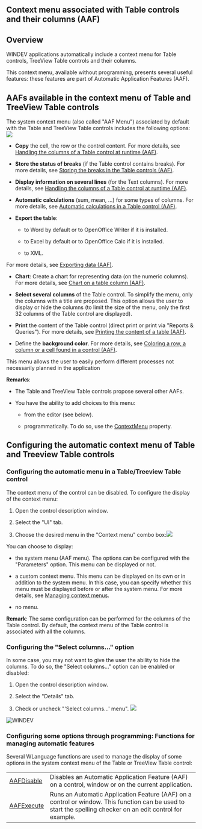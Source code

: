 


## Context menu associated with Table controls and their columns (AAF)
			



<a name="NOTE1"></a>
<a name="NOTE1_1"></a>


## Overview
<a name="overview_ELTTEXTE000183"></a>
WINDEV applications automatically include a context menu for Table controls, TreeView Table controls and their columns. 

This context menu, available without programming, presents several useful features: these features are part of Automatic Application Features (AAF). 

<a name="NOTE2"></a>
<a name="NOTE2_1"></a>


## AAFs available in the context menu of Table and TreeView Table controls
<a name="aafs_available_the_context_menu_table_and_treeview_table_controls_ELTTEXTE000207"></a>
The system context menu (also called "AAF Menu") associated by default with the Table and TreeView Table controls includes the following options: 
![](https://doc.pcsoft.fr/en-US/images/image.awp?langid=3&name=Champ_Table_MenuCtx.gif)


- **Copy** the cell, the row or the control content. For more details, see [Handling the columns of a Table control at runtime (AAF)](../WDChamp/9500109.md). 

- **Store the status of breaks** (if the Table control contains breaks). For more details, see [Storing the breaks in the Table controls (AAF)](../WDChamp/9500138.md). 

- **Display information on several lines** (for the Text columns). For more details, see [Handling the columns of a Table control at runtime (AAF)](../WDChamp/9500109.md). 

- **Automatic calculations** (sum, mean, ...) for some types of columns. For more details, see [Automatic calculations in a Table control (AAF)](../WDChamp/9500141.md). 

- **Export the table**: 

	- to Word by default or to OpenOffice Writer if it is installed.

	- to Excel by default or to OpenOffice Calc if it is installed.

	- to XML.


For more details, see [Exporting data (AAF)](../WDChamp/9500142.md). 

- **Chart**: Create a chart for representing data (on the numeric columns). For more details, see [Chart on a table column (AAF)](../WDChamp/9500143.md). 

- **Select several columns** of the Table control.
	To simplify the menu, only the columns with a title are proposed.
	This option allows the user to display or hide the columns (to limit the size of the menu, only the first 32 columns of the Table control are displayed).

- **Print** the content of the Table control (direct print or print via "Reports & Queries"). For more details, see [Printing the content of a table (AAF)](../WDChamp/9500132.md). 

- Define the **background color**. For more details, see [Coloring a row, a column or a cell found in a control (AAF)](../WDChamp/9500139.md).




This menu allows the user to easily perform different processes not necessarily planned in the application

**Remarks**: 

- The Table and TreeView Table controls propose several other AAFs.  

- You have the ability to add choices to this menu: 

	- from the editor (see below). 

	- programmatically. To do so, use the [ContextMenu](../Proprietes/2510077.md) property.







<a name="NOTE3"></a>
<a name="NOTE3_1"></a>


## Configuring the automatic context menu of Table and Treeview Table controls
<a name="configuring_the_automatic_context_menu_table_and_treeview_table_controls_ELTTEXTE000231"></a>


### Configuring the automatic menu in a Table/Treeview Table control
<a name="configuring_the_automatic_menu_tabletreeview_table_control_ELTPARAGRAPHE000090"></a>

The context menu of the control can be disabled. To configure the display of the context menu:

1. Open the control description window.

2. Select the "UI" tab.

3. Choose the desired menu in the "Context menu" combo box:![](https://doc.pcsoft.fr/en-US/images/image.awp?langid=3&name=Fonctionnalites_auto_Menu2.gif)





You can choose to display: 

- the system menu (AAF menu). The options can be configured with the "Parameters" option. This menu can be displayed or not. 

- a custom context menu. This menu can be displayed on its own or in addition to the system menu. In this case, you can specify whether this menu must be displayed before or after the system menu. For more details, see [Managing context menus](../WDChamp/1010011.md).

- no menu. 




**Remark**: The same configuration can be performed for the columns of the Table control. By default, the context menu of the Table control is associated with all the columns.  
<a name="NOTE3_2"></a>


### Configuring the "Select columns..." option
<a name="configuring_the_select_columns_option_ELTPARAGRAPHE000119"></a>

In some case, you may not want to give the user the ability to hide the columns. To do so, the "Select columns..." option can be enabled or disabled:

1. Open the control description window.

2. Select the "Details" tab.

3. Check or uncheck "'Select columns...' menu".
![](https://doc.pcsoft.fr/en-US/images/image.awp?langid=3&name=Fonctionnalites_auto_Menu3.gif)




<a name="NOTE3_3"></a>
![WINDEV](https://doc.pcsoft.fr/ext/images/us/WD.png) 

### Configuring some options through programming: Functions for managing automatic features
<a name="configuring_some_options_through_programming_functions_for_managing_automatic_features_ELTPARAGRAPHE000133"></a>

Several WLanguage functions are used to manage the display of some options in the system context menu of the Table or TreeView Table control:



|   |   |
| --- | --- |
| [AAFDisable](../WDLang1/1000022018.md) | Disables an Automatic Application Feature (AAF) on a control, window or on the current application. |
| [AAFExecute](../WDLang1/1000022099.md) | Runs an Automatic Application Feature (AAF) on a control or window. This function can be used to start the spelling checker on an edit control for example. |






